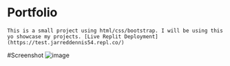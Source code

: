 # Portfolio     
    This is a small project using html/css/bootstrap. I will be using this yo showcase my projects. [Live Replit Deployment](https://test.jarreddennis54.repl.co/)


#Screenshot   ![image](https://user-images.githubusercontent.com/113644703/197079193-d0e92e50-19f9-4170-b664-e86faba4c693.png)
